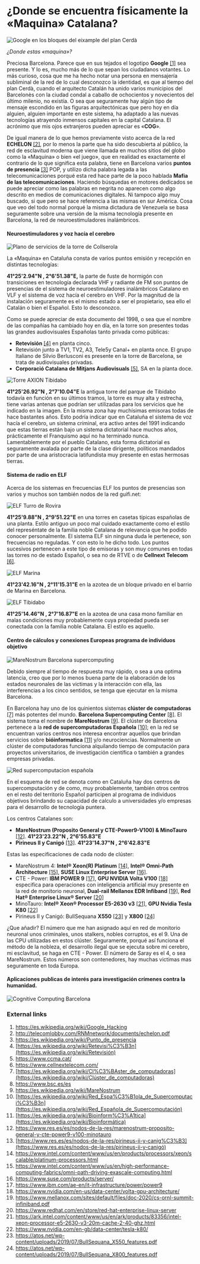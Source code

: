 # ¿Donde se encuentra físicamente la «Maquina» Catalana?

![Google en los bloques del eixample del plan Cerdà](http://redama.es/Images/eixample-barcelona-big_google.webp)

*¿Donde estas «maquina»?*

Preciosa Barcelona. Parece que en sus tejados el logotipo **Google** [[1]](https://es.wikipedia.org/wiki/Google_Hacking) sea presente. Y lo es, mucho más de lo que sepan los ciudadanos votantes. Lo más curioso, cosa que me ha hecho notar una persona en mensajería subliminal de la red de lo cual desconozco la identidad, es que al tiempo del plan Cerdà, cuando el arquitecto Catalán ha unido varios municipios del Barcelonès con la ciudad condal a caballo de ochocientos y novecientos del último milenio, no existía. O sea que seguramente hay algún tipo de mensaje escondido en las figuras arquitectónicas que pero hoy en día alguien, alguien importante en este sistema, ha adaptado a las nuevas tecnologías atrayendo inmensos capitales en la capital Catalana.  El acrónimo que mis ojos extranjeros pueden apreciar es  «**COG**».

De igual manera de lo que hemos previamente visto acerca de la red **ECHELON** [[2]](http://telecomlobby.com/RNMnetwork/documents/echelon.pdf), por lo menos la parte que ha sido descubierta al público, la red de esclavitud moderna que viene llamada en muchos sitios del globo como la «Maquina» o bien «el juego», que en realidad es exactamente el contrario de lo que significa esta palabra, tiene en Barcelona varios **puntos de presencia** [[3]](https://es.wikipedia.org/wiki/Punto_de_presencia) POP, y utilizo dicha palabra legada a las telecomunicaciones porqué esta red hace parte de la poco hablada **Mafia de las telecomunicaciones**. Haciendo búsquedas en motores dedicados se puede apreciar como las palabras en negrita no aparecen como algo descrito en medios de comunicaciones digitales. Ni tampoco algo muy buscado, si que pero se hace referencia a las mismas en sur América. Cosa que veo del todo normal porqué la misma dictadura de Venezuela se basa seguramente sobre una versión de la misma tecnología presente en Barcelona, la red de neuroestimuladores inalámbricos.  

#### Neuroestimuladores y voz hacía el cerebro

![Plano de servicios de la torre de Collserola](http://telecomlobby.com/Images/torre_collserola_disposicion_servicios.webp)

La «Maquina» en Cataluña consta de varios puntos emisión y recepción en distintas tecnologías:

**41°25'2.94"N , 2°6'51.38"E,** la parte de fuste de hormigón con transiciones en tecnología declarada VHF y radiante de FM son puntos de presencias de el sistema de neuroestimuladores inalámbricos Catalano en VLF y el sistema de voz hacía el cerebro en VHF. Por la magnitud de la instalación seguramente es el mismo estado a ser el propietario, sea ello el Catalán o bien el Español. Esto lo desconozco. 

Como se puede apreciar de esta documento del 1998, o sea que el nombre de las compañías ha cambiado hoy en día, en la torre son presentes todas las grandes audiovisuales Españolas tanto privada como públicas:

- **Retevisión** [[4]](https://es.wikipedia.org/wiki/Retevisi%C3%B3n) en planta cinco.
- Retevisión junto a TV1, TV2, A3, Tele5y Canal+ en planta once. El grupo Italiano de Silvio Berlusconi es presente en la torre de Barcelona, se trata de audiovisuales privadas.
- **Corporació Catalana de Mitjans Audiovisuals** [[5]](https://www.ccma.cat/), SA en la planta doce. 

![Torre AXION Tibidabo](http://telecomlobby.com/Images/axion_tibidabo.webp)

**41°25'26.92"N ,  2°7'10.04"E** la antigua torre del parque de Tibidabo todavía en función en su últimos tramos, la torre es muy alta y estrecha, tiene varias antenas que podrían ser utilizadas para los servicios que he indicado en la imagen. En la misma zona hay muchísimas emisoras todas de hace bastantes años. Esto podría indicar que en Cataluña el sistema de voz hacía el cerebro, un sistema criminal, era activo antes del 1991 indicando que estas tierras están bajo un sistema dictatorial hace muchos años, prácticamente el Franquismo aquí no ha terminado nunca. Lamentablemente por el pueblo Catalano, esta forma dictatorial es seguramente avalada por parte de la clase dirigente, políticos mandados por parte de una aristocracia latifundista muy presente en estas hermosas tierras.  

#### Sistema de radio en ELF

Acerca de los sistemas en frecuencias ELF los puntos de presencias son varios y muchos son también nodos de la red guifi.net:

![ELF Turro de Rovira](http://telecomlobby.com/Images/elf_barcelona_turro_rovira.webp)

 **41°25'9.88"N , 2°9'51.22"E** en una torres en casetas típicas españolas de una planta. Estilo antiguo un poco mal cuidado exactamente como el estilo del represéntate de la familia noble Catalana de relevancia que he podido conocer personalmente. El sistema ELF sin ninguna duda le pertenece, son frecuencias no reguladas. Y con esto lo he dicho todo. Los puntos sucesivos pertenecen a este tipo de emisoras y son muy comunes en todas las torres no de estado Español, o sea no de RTVE o de **Cellnext Telecom** [[6]](https://www.cellnextelecom.com/).

![ELF Marina](http://telecomlobby.com/Images/elf_barcelona_marina.webp)

**41°23'42.16"N ,  2°11'15.31"E** en la azotea de un bloque privado en el barrio de Marina en Barcelona.

![ELF Tibidabo](http://telecomlobby.com/Images/elf_barcelona_tibidabo.webp)

**41°25'14.46"N ,  2°7'16.87"E** en la azotea de una casa mono familiar en malas condiciones muy probablemente cuya propiedad pueda ser conectada con la familia noble Catalana. El estilo es aquello.

#### Centro de cálculos y conexiones Europeas programa de individuos objetivo 

![MareNostrum Barcelona supercomputing](http://telecomlobby.com/Images/barcelona_supercomputing_marenostrum.webp)

Debido siempre al tiempo de respuesta muy rápido, o sea a una optima latencia, creo que por lo menos buena parte de la elaboración de los estados neuronales de las victimas y la interacción con ella, las interferencias a los cinco sentidos, se tenga que ejecutar en la misma Barcelona.

En Barcelona hay  uno de los quinientos sistemas **clúster de computadoras** [[7]](https://es.wikipedia.org/wiki/Cl%C3%BAster_de_computadoras) más potentes del mundo. **Barcelona Supercomputing Center** [[8]](https://www.bsc.es/es).  El sistema toma el nombre de **MareNostrum** [[9]](https://es.wikipedia.org/wiki/MareNostrum). El clúster de Barcelona pertenece a la **red de supercomputadoras Española** [[10]](https://es.wikipedia.org/wiki/Red_Espa%C3%B1ola_de_Supercomputaci%C3%B3n); en la red se encuentran varios centros nos interesa encontrar aquellos que brindan servicios sobre **bióinformatica** [[11]](https://es.wikipedia.org/wiki/Bioinform%C3%A1tica) y/o neurociencias. Normalmente un clúster de computadoras funciona alquilando tiempo de computación para proyectos universitarios, de investigación científica o también a grandes empresas privadas. 

![Red supercomputacion española](http://telecomlobby.com/Images/red_supercomputacion_espanola.webp)



En el esquema de red se denota como en Cataluña hay dos centros de supercomputación y de como, muy probablemente, también otros centros en el resto del territorio Español participen al programa de individuos objetivos brindando su capacidad de calculo a universidades y/o empresas para el desarrollo de tecnología puntera.

Los centros Catalanes son:

-  **MareNostrum (Proposito General y CTE-Power9-V100) & MinoTauro** [[12]](https://www.res.es/es/nodos-de-la-res/marenostrum-proposito-general-y-cte-power9-v100-minotauro).  **41°23'23.22"N ,  2°6'55.83"E**
- **Pirineus II y Canigó** [[13]](https://www.res.es/es/nodos-de-la-res/pirineus-ii-y-canig%C3%B3).  **41°23'14.37"N , 2°6'42.83"E**

Estas las especificaciones de cada nodo de clúster:

- MareNostrum 4: **Intel® Xeon(R) Platinum** [[14]](https://www.intel.com/content/www/us/en/products/processors/xeon/scalable/platinum-processors.html), **Intel® Omni-Path Architecture** [[15]](https://www.intel.com/content/www/us/en/high-performance-computing-fabrics/omni-path-driving-exascale-computing.html), **SUSE Linux Enterprise Server** [[16]](https://www.suse.com/products/server/).
- CTE - Power: **IBM POWER 9** [[17]](https://www.ibm.com/ae-en/it-infrastructure/power/power9),  **GPU NVIDIA Volta V100** [[18]](https://www.nvidia.com/en-us/data-center/volta-gpu-architecture/) especifica para operaciones con inteligencia artificial muy presente en la red de monitorio neuronal,  **Dual-rail Mellanox EDR Infiband** [[19]](https://www.mellanox.com/sites/default/files/doc-2020/cs-ornl-summit-infiniband.pdf), **Red Hat® Enterprise Linux® Server** [[20]](https://www.redhat.com/en/store/red-hat-enterprise-linux-server)
- MinoTauro: **Intel® Xeon® Processor E5-2630 v3** [[21]](https://ark.intel.com/content/www/us/en/ark/products/83356/intel-xeon-processor-e5-2630-v3-20m-cache-2-40-ghz.html), **GPU Nvidia Tesla K80** [[22]](https://www.nvidia.com/en-gb/data-center/tesla-k80/)
- Pirineus II y Canigó: BullSequana  **X550** [[23]](https://atos.net/wp-content/uploads/2019/07/BullSequana_X550_features.pdf) y **X800** [[24]](https://atos.net/wp-content/uploads/2019/07/BullSequana_X800_features.pdf)

¿Que añadir? El número que me han asignado aquí en red de monitorio neuronal unos criminales, unos stalkers, nobles corruptos, es el 9. Una de las CPU utilizadas en estos clúster. Seguramente, porqué así funciona el método de la nobleza, el desarrollo ilegal que se ejecuta sobre mi cerebro, mi esclavitud, se haga en CTE - Power. El número de Saray es el 4, o sea MareNostrum.  Estos números son contenedores, hay muchas victimas mas seguramente en toda Europa. 

#### Aplicaciones publicas de interés para investigación crímenes contra la humanidad.

![Cognitive Computing Barcelona](http://telecomlobby.com/Images/cognitive_computing.webp)

### External links 

1. https://es.wikipedia.org/wiki/Google_Hacking
2. http://telecomlobby.com/RNMnetwork/documents/echelon.pdf
3. https://es.wikipedia.org/wiki/Punto_de_presencia
4. [https://es.wikipedia.org/wiki/Retevisi%C3%B3n](https://es.wikipedia.org/wiki/Retevisión)
5. https://www.ccma.cat/
6. https://www.cellnextelecom.com/
7. [https://es.wikipedia.org/wiki/Cl%C3%BAster_de_computadoras](https://es.wikipedia.org/wiki/Clúster_de_computadoras)
8. https://www.bsc.es/es
9. https://es.wikipedia.org/wiki/MareNostrum
10. [https://es.wikipedia.org/wiki/Red_Espa%C3%B1ola_de_Supercomputaci%C3%B3n](https://es.wikipedia.org/wiki/Red_Española_de_Supercomputación)
11. [https://es.wikipedia.org/wiki/Bioinform%C3%A1tica](https://es.wikipedia.org/wiki/Bioinformática)
12. https://www.res.es/es/nodos-de-la-res/marenostrum-proposito-general-y-cte-power9-v100-minotauro
13. [https://www.res.es/es/nodos-de-la-res/pirineus-ii-y-canig%C3%B3](https://www.res.es/es/nodos-de-la-res/pirineus-ii-y-canigó)
14. https://www.intel.com/content/www/us/en/products/processors/xeon/scalable/platinum-processors.html
15. https://www.intel.com/content/www/us/en/high-performance-computing-fabrics/omni-path-driving-exascale-computing.html
16. https://www.suse.com/products/server/
17. https://www.ibm.com/ae-en/it-infrastructure/power/power9
18. https://www.nvidia.com/en-us/data-center/volta-gpu-architecture/
19. https://www.mellanox.com/sites/default/files/doc-2020/cs-ornl-summit-infiniband.pdf
20. https://www.redhat.com/en/store/red-hat-enterprise-linux-server
21. https://ark.intel.com/content/www/us/en/ark/products/83356/intel-xeon-processor-e5-2630-v3-20m-cache-2-40-ghz.html
22. https://www.nvidia.com/en-gb/data-center/tesla-k80/
23. https://atos.net/wp-content/uploads/2019/07/BullSequana_X550_features.pdf
24. https://atos.net/wp-content/uploads/2019/07/BullSequana_X800_features.pdf

